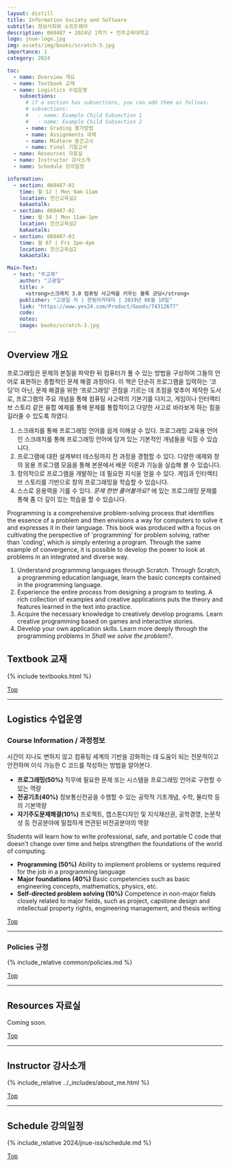 ```yaml
---
layout: distill
title: Information Society and Software
subtitle: 정보사회와 소프트웨어
description: 060487 • 2024년 1학기 • 전주교육대학교
logo: jnue-logo.jpg
img: assets/img/books/scratch-3.jpg
importance: 1
category: 2024

toc:
  - name: Overview 개요
  - name: Textbook 교재
  - name: Logistics 수업운영
    subsections:
      # if a section has subsections, you can add them as follows:
      # subsections:
      #   - name: Example Child Subsection 1
      #   - name: Example Child Subsection 2
      - name: Grading 평가방법
      - name: Assignments 과제
      - name: Midterm 중간고사
      - name: Final 기말고사
  - name: Resources 자료실
  - name: Instructor 강사소개
  - name: Schedule 강의일정

information:
  - section: 060487-01
    time: 월 12 | Mon 9am-11am
    location: 전산교육실2
    kakaotalk:
  - section: 060487-02
    time: 월 34 | Mon 11am-1pm
    location: 전산교육실2
    kakaotalk:
  - section: 060487-03
    time: 월 67 | Fri 2pm-4pm
    location: 전산교육실2
    kakaotalk:

Main-Text:
  - text: "주교재"
    author: "고광일"
    title: >
      <strong>스크래치 3.0 컴퓨팅 사고력을 키우는 블록 코딩</strong>
    publisher: "고광일 저 | 한빛아카데미 | 2019년 06월 10일"
    link: "https://www.yes24.com/Product/Goods/74312677"
    code:
    notes:
    image: books/scratch-3.jpg
---
```


## Overview 개요

프로그래밍은 문제의 본질을 파악한 뒤 컴퓨터가 풀 수 있는 방법을 구상하여 그들의 언어로 표현하는 종합적인 문제 해결 과정이다. 이 책은 단순히 프로그램을 입력하는 ‘코딩’이 아닌, 문제 해결을 위한 ‘프로그래밍’ 관점을 기르는 데 초점을 맞추어 제작한 도서로, 프로그램의 주요 개념을 통해 컴퓨팅 사고력의 기본기를 다지고, 게임이나 인터랙티브 스토리 같은 융합 예제를 통해 문제를 통합적이고 다양한 사고로 바라보게 하는 힘을 길러줄 수 있도록 하였다.

1. 스크래치를 통해 프로그래밍 언어를 쉽게 이해살 수 있다. 프로그래밍 교육용 언어인 스크래치를 통해 프로그래밍 언어에 담겨 있는 기본적인 개념들을 익힐 수 있습니다.
2. 프로그램에 대한 설계부터 테스팅까지 전 과정을 경험할 수 있다. 다양한 예제와 창의 응용 프로그램 모음을 통해 본문에서 배운 이론과 기능을 실습해 볼 수 있습니다.
3. 창의적으로 프로그램을 개발하는 데 필요한 지식을 얻을 수 있다. 게임과 인터렉티브 스토리를 기반으로 창의 프로그래밍을 학습할 수 있습니다.
4. 스스로 응용력을 기를 수 있다. _문제 한번 풀어볼까요?_ 에 있는 프로그래밍 문제를 통해 좀 더 깊이 있는 학습을 할 수 있습니다.

Programming is a comprehensive problem-solving process that identifies the essence of a problem and then envisions a way for computers to solve it and expresses it in their language. This book was produced with a focus on cultivating the perspective of 'programming' for problem solving, rather than 'coding', which is simply entering a program. Through the same example of convergence, it is possible to develop the power to look at problems in an integrated and diverse way.

1. Understand programming languages through Scratch. Through Scratch, a programming education language, learn the basic concepts contained in the programming language.
2. Experience the entire process from designing a program to testing. A rich collection of examples and creative applications puts the theory and features learned in the text into practice.
3. Acquire the necessary knowledge to creatively develop programs. Learn creative programming based on games and interactive stories.
4. Develop your own application skills. Learn more deeply through the programming problems in _Shall we solve the problem?_.

## Textbook 교재

{% include textbooks.html %}

<a class="btncv" href="#">Top</a>

---

## Logistics 수업운영

### Course Information / 과정정보

시간이 지나도 변하지 않고 컴퓨팅 세계의 기반을 강화하는 데 도움이 되는 전문적이고 안전하며 이식 가능한 C 코드를 작성하는 방법을 알아본다.

- **프로그래밍(50%)** 직무에 필요한 문제 또는 시스템을 프로그래밍 언어로 구현할 수 있는 역량
- **전공기초(40%)** 정보통신전공을 수행할 수 있는 공학적 기초개념, 수학, 물리학 등의 기본역량
- **자기주도문제해결(10%)** 프로젝트, 캡스톤디자인 및 지식재산권, 공학경영, 논문작성 등 전공분야에 밀접하게 연관된 비전공분야의 역량

Students will learn how to write professional, safe, and portable C code that doesn't change over time and helps strengthen the foundations of the world of computing.

- **Programming (50%)** Ability to implement problems or systems required for the job in a programming language
- **Major foundations (40%)** Basic competencies such as basic engineering concepts, mathematics, physics, etc.
- **Self-directed problem solving (10%)** Competence in non-major fields closely related to major fields, such as project, capstone design and intellectual property rights, engineering management, and thesis writing

<a class="btncv" href="#">Top</a>

---

### Policies 규정

{% include_relative common/policies.md %}

<a class="btncv" href="#">Top</a>

---

## Resources 자료실

Coming soon.

<a class="btncv" href="#">Top</a>

---

## Instructor 강사소개

{% include_relative ../_includes/about_me.html %}

<a class="btncv" href="#">Top</a>

---

## Schedule 강의일정

{% include_relative 2024/jnue-iss/schedule.md %}

<a class="btncv" href="#">Top</a>
